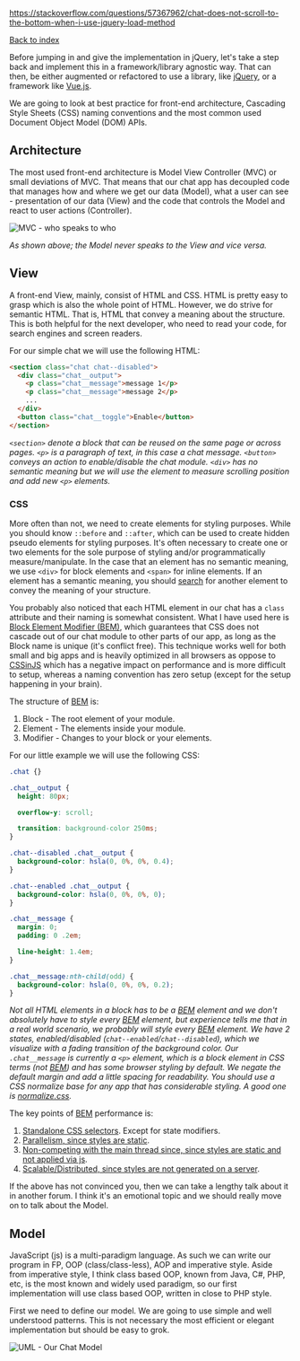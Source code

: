 https://stackoverflow.com/questions/57367962/chat-does-not-scroll-to-the-bottom-when-i-use-jquery-load-method

[Back to index](../README.md)

Before jumping in and give the implementation in jQuery, let's
take a step back and implement this in a framework/library
agnostic way. That can then, be either augmented or refactored to
use a library, like [jQuery][jquery], or a framework like
[Vue.js][vuejs].

We are going to look at best practice for front-end architecture,
Cascading Style Sheets (CSS) naming conventions and
the most common used Document Object Model (DOM) APIs.


## Architecture

The most used front-end architecture is Model View Controller
(MVC) or small deviations of MVC.
That means that our chat app has decoupled code that manages
how and where we get our data (Model), what a user can see -
presentation of our data (View) and the code that controls the Model and react to user actions (Controller).

![][mvc]

_As shown above; the Model never speaks to the View and vice versa._


## View

A front-end View, mainly, consist of HTML and CSS.
HTML is pretty easy to grasp which is also the whole point of
HTML.
However, we do strive for semantic HTML. That is, HTML that
convey a meaning about the structure. This is both helpful for
the next developer, who need to read your code, for search
engines and screen readers.

For our simple chat we will use the following HTML:

```html
<section class="chat chat--disabled">
  <div class="chat__output">
    <p class="chat__message">message 1</p>
    <p class="chat__message">message 2</p>
    ...
  </div>
  <button class="chat__toggle">Enable</button>
</section>
```

_`<section>` denote a block that can be reused on the same page
or across pages. `<p>` is a paragraph of text, in this case a
chat message. `<button>` conveys an action to enable/disable the
chat module. `<div>` has no semantic meaning but we will use the
element to measure scrolling position and add new `<p>` elements._


### CSS

More often than not, we need to create elements for styling
purposes. While you should know `::before` and `::after`, which
can be used to create hidden pseudo elements for styling purposes.
It's often necessary to create one or two elements for the sole purpose
of styling and/or programmatically measure/manipulate. In the case
that an element has no semantic meaning, we use `<div>` for block
elements and `<span>` for inline elements. If an element has a
semantic meaning, you should [search][html] for another element to
convey the meaning of your structure.

You probably also noticed that each HTML element in our chat has a
`class` attribute and their naming is somewhat consistent.
What I have used here is
[Block Element Modifier (BEM)][bem],
which guarantees that CSS does not cascade out of our chat module
to other parts of our app, as long as the Block name is unique
(it's conflict free).
This technique works well for both small and big apps and is
heavily optimized in all browsers as oppose to [CSSinJS][CSSinJS]
which has a negative impact on performance and is more difficult
to setup, whereas a naming convention has zero setup (except for
the setup happening in your brain).

The structure of [BEM][bem] is:

1. Block - The root element of your module.
2. Element - The elements inside your module.
3. Modifier - Changes to your block or your elements.

For our little example we will use the following CSS:

```css
.chat {}

.chat__output {
  height: 80px;

  overflow-y: scroll;

  transition: background-color 250ms;
}

.chat--disabled .chat__output {
  background-color: hsla(0, 0%, 0%, 0.4);
}

.chat--enabled .chat__output {
  background-color: hsla(0, 0%, 0%, 0);
}

.chat__message {
  margin: 0;
  padding: 0 .2em;

  line-height: 1.4em;
}

.chat__message:nth-child(odd) {
  background-color: hsla(0, 0%, 0%, 0.2);
}
```
_Not all HTML elements in a block has to be a [BEM][bem] element
and we don't absolutely have to style every [BEM][bem] element,
but experience tells me that in a real world scenario, we probably
will style every [BEM][bem] element. We have 2 states,
enabled/disabled (`chat--enabled`/`chat--disabled`), which we
visualize with a fading transition of the background color. Our
`.chat__message` is currently a `<p>` element, which is a block
element in CSS terms (not [BEM][bem]) and has some browser styling
by default. We negate the default margin and add a little spacing
for readability. You should use a CSS normalize base for any app
that has considerable styling. A good one is
[normalize.css][cssNormalize]._

The key points of [BEM][bem] performance is:

1. [Standalone CSS selectors][cssSelector]. Except for state
modifiers.
2. [Parallelism, since styles are static][cssParallelism].
3. [Non-competing with the main thread since, since styles are
static and not applied via js][cssMainThread].
4. [Scalable/Distributed, since styles are not generated on a server][cssServerSide].

If the above has not convinced you, then we can take a lengthy
talk about it in another forum. I think it's an emotional topic
and we should really move on to talk about the Model.


## Model

JavaScript (js) is a multi-paradigm language. As such we can
write our program in FP, OOP (class/class-less), AOP and
imperative style. Aside from imperative style, I think class
based OOP, known from Java, C#, PHP, etc, is the most known
and widely used paradigm, so our first implementation will use
class based OOP, written in close to PHP style.

First we need to define our model. We are going to use simple
and well understood patterns. This is not necessary the most
efficient or elegant implementation but should be easy to grok.

![][classDiagram]


[mvc]: ./mvc.png "MVC - who speaks to who"
[classDiagram]: ./uml-class-diagram.png "UML - Our Chat Model"

[jquery]: https://api.jquery.com/
[vuejs]: https://vuejs.org
[html]: https://developer.mozilla.org/en-US/docs/Web/HTML/Element#Content_sectioning "List of HTML elements, with description"
[CSSinJS]: https://cssinjs.org/ "One of many CSSinJS implementations"
[bem]: http://getbem.com/naming/ "BEM naming conventions"

[cssNormalize]: https://github.com/necolas/normalize.css

[cssSelector]: https://csswizardry.com/2011/09/writing-efficient-css-selectors/ "CSS Selectors Performance"
[cssParallelism]: https://hacks.mozilla.org/2017/08/inside-a-super-fast-css-engine-quantum-css-aka-stylo/ "Multi-core CSS rendering"
[cssMainThread]: https://developer.mozilla.org/en-US/docs/Tools/Performance/Scenarios/Intensive_JavaScript "All js blocks the browser - the question is for how long?"
[cssServerSide]: https://cssinjs.org/server-side-rendering?v=v10.0.0-alpha.24 "Since a browsers do work on a user's machine,
it does not matter if you have 1 or 1.000.000 simultaneous
users, but if you move the same work to your server, it DOES
matter, if you have to do the same work 1 or 1.000.000 times!"

[classPrivate]: https://github.com/tc39/proposal-class-fields "Private fields proposal"
